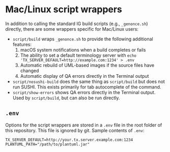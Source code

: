 # Mac/Linux script wrappers

In addition to calling the standard IG build scripts (e.g., `_genonce.sh`) directly, there are some wrappers specific for Mac/Linux users:

- `script/build` wraps `_genonce.sh` to provide the following additional features:
    1. macOS system notifications when a build completes or fails
    2. The ability to set a default terminology server with `echo 'TX_SERVER_DEFAULT=http://example.com:1234' > .env`
    3. Automatic rebuild of UML-based images if the source files have changed
    4. Automatic display of QA errors directly in the Terminal output
- `script/nosushi-build` does the same thing as `script/build` but does not run SUSHI. This exists primarily for tab autocomplete of the command.
- `script/show-errors` shows QA errors directly in the Terminal output. Used by `script/build`, but can also be run directly.

## `.env`

Options for the script wrappers are stored in a `.env` file in the root folder of this repository. This file is ignored by git. Sample contents of `.env`:

    TX_SERVER_DEFAULT=http://your.tx.server.example.com:1234
    PLANTUML_PATH="/path/to/plantuml.jar"